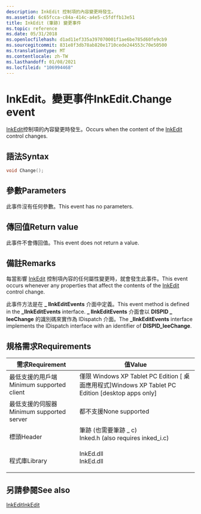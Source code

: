 ```yaml
---
description: InkEdit 控制項的內容變更時發生。
ms.assetid: 6c65fcca-c84a-414c-a4e5-c5fdffb13e51
title: InkEdit (筆跡) 變更事件
ms.topic: reference
ms.date: 05/31/2018
ms.openlocfilehash: d1ad11ef335a397070001f1ae6be785d60fe9cb9
ms.sourcegitcommit: 831e8f3db78ab820e1710cede244553c70e50500
ms.translationtype: MT
ms.contentlocale: zh-TW
ms.lasthandoff: 01/08/2021
ms.locfileid: "106994468"
---
```

# <a name="inkeditchange-event"></a><span data-ttu-id="699b6-103">InkEdit。變更事件</span><span class="sxs-lookup"><span data-stu-id="699b6-103">InkEdit.Change event</span></span>

<span data-ttu-id="699b6-104">[InkEdit](inkedit-control-reference.md)控制項的內容變更時發生。</span><span class="sxs-lookup"><span data-stu-id="699b6-104">Occurs when the content of the [InkEdit](inkedit-control-reference.md) control changes.</span></span>

## <a name="syntax"></a><span data-ttu-id="699b6-105">語法</span><span class="sxs-lookup"><span data-stu-id="699b6-105">Syntax</span></span>


```C++
void Change();
```



## <a name="parameters"></a><span data-ttu-id="699b6-106">參數</span><span class="sxs-lookup"><span data-stu-id="699b6-106">Parameters</span></span>

<span data-ttu-id="699b6-107">此事件沒有任何參數。</span><span class="sxs-lookup"><span data-stu-id="699b6-107">This event has no parameters.</span></span>

## <a name="return-value"></a><span data-ttu-id="699b6-108">傳回值</span><span class="sxs-lookup"><span data-stu-id="699b6-108">Return value</span></span>

<span data-ttu-id="699b6-109">此事件不會傳回值。</span><span class="sxs-lookup"><span data-stu-id="699b6-109">This event does not return a value.</span></span>

## <a name="remarks"></a><span data-ttu-id="699b6-110">備註</span><span class="sxs-lookup"><span data-stu-id="699b6-110">Remarks</span></span>

<span data-ttu-id="699b6-111">每當影響 [InkEdit](inkedit-control-reference.md) 控制項內容的任何屬性變更時，就會發生此事件。</span><span class="sxs-lookup"><span data-stu-id="699b6-111">This event occurs whenever any properties that affect the contents of the [InkEdit](inkedit-control-reference.md) control change.</span></span>

<span data-ttu-id="699b6-112">此事件方法是在 **\_ IInkEditEvents** 介面中定義。</span><span class="sxs-lookup"><span data-stu-id="699b6-112">This event method is defined in the **\_IInkEditEvents** interface.</span></span> <span data-ttu-id="699b6-113">**\_ IInkEditEvents** 介面會以 **DISPID \_ IeeChange** 的識別碼來實作為 IDispatch 介面。</span><span class="sxs-lookup"><span data-stu-id="699b6-113">The **\_IInkEditEvents** interface implements the IDispatch interface with an identifier of **DISPID\_IeeChange**.</span></span>

## <a name="requirements"></a><span data-ttu-id="699b6-114">規格需求</span><span class="sxs-lookup"><span data-stu-id="699b6-114">Requirements</span></span>



| <span data-ttu-id="699b6-115">需求</span><span class="sxs-lookup"><span data-stu-id="699b6-115">Requirement</span></span> | <span data-ttu-id="699b6-116">值</span><span class="sxs-lookup"><span data-stu-id="699b6-116">Value</span></span> |
|-------------------------------------|---------------------------------------------------------------------------------------------------------------|
| <span data-ttu-id="699b6-117">最低支援的用戶端</span><span class="sxs-lookup"><span data-stu-id="699b6-117">Minimum supported client</span></span><br/> | <span data-ttu-id="699b6-118">僅限 Windows XP Tablet PC Edition \[ 桌面應用程式\]</span><span class="sxs-lookup"><span data-stu-id="699b6-118">Windows XP Tablet PC Edition \[desktop apps only\]</span></span><br/>                                                 |
| <span data-ttu-id="699b6-119">最低支援的伺服器</span><span class="sxs-lookup"><span data-stu-id="699b6-119">Minimum supported server</span></span><br/> | <span data-ttu-id="699b6-120">都不支援</span><span class="sxs-lookup"><span data-stu-id="699b6-120">None supported</span></span><br/>                                                                                     |
| <span data-ttu-id="699b6-121">標頭</span><span class="sxs-lookup"><span data-stu-id="699b6-121">Header</span></span><br/>                   | <dl> <span data-ttu-id="699b6-122"><dt>筆跡 (也需要筆跡 \_ c) </dt></span><span class="sxs-lookup"><span data-stu-id="699b6-122"><dt>Inked.h (also requires inked\_i.c)</dt></span></span> </dl> |
| <span data-ttu-id="699b6-123">程式庫</span><span class="sxs-lookup"><span data-stu-id="699b6-123">Library</span></span><br/>                  | <dl> <span data-ttu-id="699b6-124"><dt>InkEd.dll</dt></span><span class="sxs-lookup"><span data-stu-id="699b6-124"><dt>InkEd.dll</dt></span></span> </dl>                          |



## <a name="see-also"></a><span data-ttu-id="699b6-125">另請參閱</span><span class="sxs-lookup"><span data-stu-id="699b6-125">See also</span></span>

<dl> <dt>

[<span data-ttu-id="699b6-126">InkEdit</span><span class="sxs-lookup"><span data-stu-id="699b6-126">InkEdit</span></span>](inkedit-control-reference.md)
</dt> </dl>

 

 




